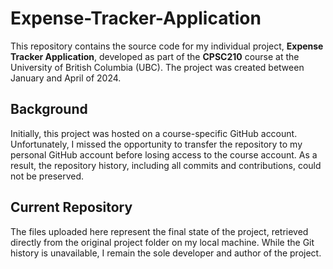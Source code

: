 # Expense-Tracker-Application

This repository contains the source code for my individual project, **Expense Tracker Application**, developed as part of the **CPSC210** course at the University of British Columbia (UBC). The project was created between January and April of 2024.

## Background

Initially, this project was hosted on a course-specific GitHub account. Unfortunately, I missed the opportunity to transfer the repository to my personal GitHub account before losing access to the course account. As a result, the repository history, including all commits and contributions, could not be preserved.

## Current Repository

The files uploaded here represent the final state of the project, retrieved directly from the original project folder on my local machine. While the Git history is unavailable, I remain the sole developer and author of the project.
